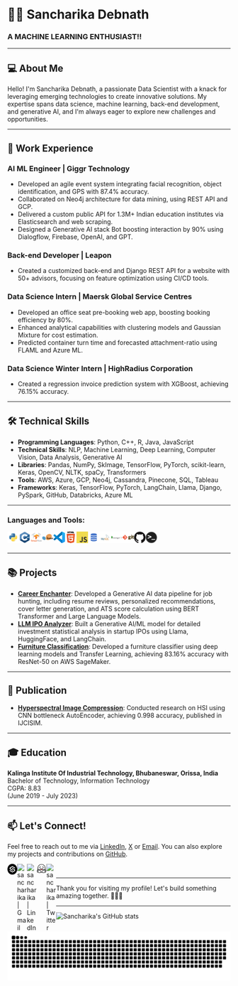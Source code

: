 

# 👩‍💻 Sancharika Debnath
### A MACHINE LEARNING ENTHUSIAST!!

---

## 💻 About Me

Hello! I'm Sancharika Debnath, a passionate Data Scientist with a knack for leveraging emerging technologies to create innovative solutions. My expertise spans data science, machine learning, back-end development, and generative AI, and I'm always eager to explore new challenges and opportunities.

---

## 💼 Work Experience

### AI ML Engineer | Giggr Technology
- Developed an agile event system integrating facial recognition, object identification, and GPS with 87.4% accuracy.
- Collaborated on Neo4j architecture for data mining, using REST API and GCP.
- Delivered a custom public API for 1.3M+ Indian education institutes via Elasticsearch and web scraping.
- Designed a Generative AI stack Bot boosting interaction by 90% using Dialogflow, Firebase, OpenAI, and GPT.

### Back-end Developer | Leapon
- Created a customized back-end and Django REST API for a website with 50+ advisors, focusing on feature optimization using CI/CD tools.

### Data Science Intern | Maersk Global Service Centres
- Developed an office seat pre-booking web app, boosting booking efficiency by 80%.
- Enhanced analytical capabilities with clustering models and Gaussian Mixture for cost estimation.
- Predicted container turn time and forecasted attachment-ratio using FLAML and Azure ML.

### Data Science Winter Intern | HighRadius Corporation
- Created a regression invoice prediction system with XGBoost, achieving 76.15% accuracy.

---

## 🛠️ Technical Skills

- **Programming Languages**: Python, C++, R, Java, JavaScript
- **Technical Skills**: NLP, Machine Learning, Deep Learning, Computer Vision, Data Analysis, Generative AI
- **Libraries**: Pandas, NumPy, SkImage, TensorFlow, PyTorch, scikit-learn, Keras, OpenCV, NLTK, spaCy, Transformers
- **Tools**: AWS, Azure, GCP, Neo4j, Cassandra, Pinecone, SQL, Tableau
- **Frameworks**: Keras, TensorFlow, PyTorch, LangChain, Llama, Django, PySpark, GitHub, Databricks, Azure ML

---

### Languages and Tools:

[<img align="left" alt="python" width="26px" src="https://raw.githubusercontent.com/github/explore/80688e429a7d4ef2fca1e82350fe8e3517d3494d/topics/python/python.png" />][ml]
[<img align="left" alt="cpp" width="26px" src="https://raw.githubusercontent.com/github/explore/80688e429a7d4ef2fca1e82350fe8e3517d3494d/topics/cpp/cpp.png" />][git]
[<img align="left" alt="tensorflow" width="26px" src="https://raw.githubusercontent.com/github/explore/80688e429a7d4ef2fca1e82350fe8e3517d3494d/topics/tensorflow/tensorflow.png" />][git]
[<img align="left" alt="Scikit-learn" width="26px" src="https://raw.githubusercontent.com/github/explore/80688e429a7d4ef2fca1e82350fe8e3517d3494d/topics/scikit-learn/scikit-learn.png" />][git]
[<img align="left" alt="Visual Studio Code" width="26px" src="https://raw.githubusercontent.com/github/explore/80688e429a7d4ef2fca1e82350fe8e3517d3494d/topics/visual-studio-code/visual-studio-code.png" />][git]
[<img align="left" alt="HTML5" width="26px" src="https://raw.githubusercontent.com/github/explore/80688e429a7d4ef2fca1e82350fe8e3517d3494d/topics/html/html.png" />][js]
[<img align="left" alt="JavaScript" width="26px" src="https://raw.githubusercontent.com/github/explore/80688e429a7d4ef2fca1e82350fe8e3517d3494d/topics/javascript/javascript.png" />][js]
<img align="left" alt="SQL" width="26px" src="https://raw.githubusercontent.com/github/explore/80688e429a7d4ef2fca1e82350fe8e3517d3494d/topics/sql/sql.png" />
<img align="left" alt="MySQL" width="26px" src="https://raw.githubusercontent.com/github/explore/80688e429a7d4ef2fca1e82350fe8e3517d3494d/topics/mysql/mysql.png" />
<img align="left" alt="MongoDB" width="26px" src="https://raw.githubusercontent.com/github/explore/80688e429a7d4ef2fca1e82350fe8e3517d3494d/topics/mongodb/mongodb.png" />
[<img align="left" alt="Git" width="26px" src="https://raw.githubusercontent.com/github/explore/80688e429a7d4ef2fca1e82350fe8e3517d3494d/topics/git/git.png" />][git]
[<img align="left" alt="GitHub" width="26px" src="https://raw.githubusercontent.com/github/explore/78df643247d429f6cc873026c0622819ad797942/topics/github/github.png" />][git]
[<img align="left" alt="Terminal" width="26px" src="https://raw.githubusercontent.com/github/explore/80688e429a7d4ef2fca1e82350fe8e3517d3494d/topics/terminal/terminal.png" />][git]

<br />

<br />

---

## 📚 Projects

- **[Career Enchanter](https://huggingface.co/spaces/sancharikadebnath/CareerEnchanter)**: Developed a Generative AI data pipeline for job hunting, including resume reviews, personalized recommendations, cover letter generation, and ATS score calculation using BERT Transformer and Large Language Models.
- **[LLM IPO Analyzer](https://huggingface.co/spaces/sancharikadebnath/LLM-QA-ChatBot)**: Built a Generative AI/ML model for detailed investment statistical analysis in startup IPOs using Llama, HuggingFace, and LangChain.
- **[Furniture Classification](https://github.com/sancharika/Capstone-Project/)**: Developed a furniture classifier using deep learning models and Transfer Learning, achieving 83.16% accuracy with ResNet-50 on AWS SageMaker.

---

## 📑 Publication
- **[Hyperspectral Image Compression](https://github.com/sancharika/Hyperspectral-Image-Compression)**: Conducted research on HSI using CNN bottleneck AutoEncoder, achieving 0.998 accuracy, published in IJCISIM.

---

## 🎓 Education

**Kalinga Institute Of Industrial Technology, Bhubaneswar, Orissa, India**  
Bachelor of Technology, Information Technology  
CGPA: 8.83  
(June 2019 - July 2023)

---

## 📫 Let's Connect!

Feel free to reach out to me via [LinkedIn][linkedin], [X][twitter] or [Email][gmail]. You can also explore my projects and contributions on [GitHub][git].

[<img align="left" alt="sancharika | Portfolio" width="22px" src="./favicon.png" />][portfolio]
[<img align="left" alt="sancharika | Gmail" width="22px" src="https://cdn.jsdelivr.net/npm/simple-icons@3.13.0/icons/gmail.svg" />][gmail]
[<img align="left" alt="sancharika | LinkedIn" width="22px" src="https://cdn.jsdelivr.net/npm/simple-icons@v3/icons/linkedin.svg" />][linkedin]
[<img align="left" alt="sancharika | Huggingface" width="22px" src="./hf.svg" />][hf]
[<img align="left" alt="sancharika | Twitter" width="22px" src="https://cdn.jsdelivr.net/npm/simple-icons@v3/icons/twitter.svg" />][twitter]
<br />


---

Thank you for visiting my profile! Let's build something amazing together. 🚀👩‍🎓




---

![Sancharika's GitHub stats](https://github-readme-stats.vercel.app/api?username=sancharika&show_icons=true&theme=radical)

</details>

![github contribution grid snake animation][snake]



[snake]: https://raw.githubusercontent.com/sancharika/sancharika/output/github-contribution-grid-snake.svg
[portfolio]:https://sancharika.github.io/
[hf]: https://huggingface.co/sancharikadebnath
[gamil]: sancharikadebnath@gmail.com
[twitter]: https://twitter.com/_Sancharika
[linkedin]: https://www.linkedin.com/comm/mynetwork/discovery-see-all?usecase=PEOPLE_FOLLOWS&followMember=sancharika-debnath
[js]: https://github.com/sancharika/Hello-World 
[git]: https://github.com/sancharika
[ml]: https://github.com/sancharika/ML-Basics
[gmail]:mailto:sancharikadebnath@gmail.com
